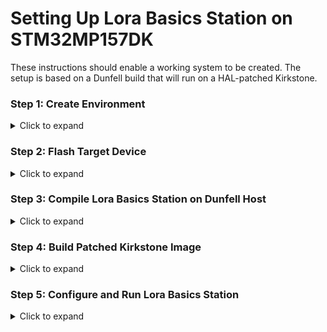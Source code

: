 # Setting Up Lora Basics Station on STM32MP157DK

These instructions should enable a working system to be created. The setup is based on a Dunfell build that will run on a HAL-patched Kirkstone.
  
### Step 1: Create Environment 
<details> <summary>Click to expand</summary>
Follow the instructions to build a Yocto image at STM32MP1 Distribution Package:

```
mkdir openstlinux-5.10-dunfell-mp1-21-11-17
cd openstlinux-5.10-dunfell-mp1-21-11-17
repo init -u https://github.com/STMicroelectronics/oe-manifest.git -b refs/tags/openstlinux-5.10-dunfell-mp1-21-11-17
repo sync
DISTRO=openstlinux-weston MACHINE=stm32mp1 source layers/meta-st/scripts/envsetup.sh
```

Append build tools in ./build-openstlinuxweston-stm32mp1/conf/bblayers.conf:

```
EXTRA_IMAGE_FEATURES += " tools-sdk tools-debug debug-tweaks"
IMAGE_INSTALL:append = "git"
```

These tools are large; the default maximum filesystem size must be increased. Edit STM32MP_ROOTFS_MAXSIZE_NAND in ./layers/meta-st/meta-st-stm32mp/conf/machine/include/st-machine-common-stm32mp.inc replacing the set value with a larger number (>800000 ... 1232896?).

Now you can build:

```
bitbake st-image-weston
```
</details> 

### Step 2: Flash Target Device
<details> <summary>Click to expand</summary>
Follow the instructions at Flashing the built image:

```
STM32_Programmer_CLI -c port=usb1 -w flashlayout_st-image-weston/trusted/FlashLayout_sdcard_stm32mp157c-dk2-trusted.tsv
```
</details>

### Step 3: Compile Lora Basics Station on Dunfell Host
<details> <summary>Click to expand</summary>
SSH into root@stm32mp1.local (or by IP).

Obtain and compile basicstation:
```
git clone https://github.com/lorabasics/basicstation.git
cd basicstation
```

RAK5146 is CoreCell compliant. The build is based closely on the corecell platform example. Create a symlink for the STM32 platform to arm-ostl-linux-gnueabi-gcc:

```
ln -s /usr ~/toolchain-stm32
```

Edit ./setup.gmk echoing corecell setup for RAK5146 on STM32 platform:

```
ARCH.stm32 = arm-ostl-linux-gnueabi
CFG.stm32 = linux lgw1 no_leds sx1302
DEPS.stm32 = mbedtls lgw1302
CFLAGS.stm32.debug = -g O0
LIBS.stm32 = -llgw1302  ${MBEDLIBS} -lpthread -lrt
```

Duplicate the corecell patch:
```
cp ./deps/lgw1302/V2.1.0-corecell.patch ./deps/lgw1302/V2.1.0-stm32.patch
```

Edit line 239 of ./src/ral_lgw.c replacing: ***if( err != LGW_LBT_ISSUE ) {*** with:
```
if( err != 1) { //LGW_LBT_ISSUE ) {
```
Make Lora Basics Station:
```
make platform=stm32 variant=std
make platform=stm32 variant=debug
```

Copy ~/basicstation to a local filesystem.
</details>

### Step 4: Build Patched Kirkstone Image
<details> <summary>Click to expand</summary>
Create the build environment:

bash
Copy code
mkdir iotconnect-stm32mp17-kirkstone
cd iotconnect-stm32mp17-kirkstone
repo init -u https://github.com/STMicroelectronics/oe-manifest.git -b refs/tags/openstlinux-5.15-yocto-kirkstone-mp1-v23.07.26
repo sync
Get Makefile and Dockerfile:

```
wget https://raw.githubusercontent.com/avnet-iotconnect/iotc-lora-gateway-example/master/Makefile
wget https://raw.githubusercontent.com/avnet-iotconnect/iotc-lora-gateway-example/master/Dockerfile
```
Clone the necessary repository and initialize submodules:
```
git clone git@github.com:avnet-iotconnect/iotc-lora-gateway-example.git -b master ./layers/iotconnect-lora-demo
cd ./layers/iotconnect-lora-demo
git submodule update --init
cd -
```
Build the Docker environment:
```
make docker
```
Set up the environment:
```
DISTRO=openstlinux-weston MACHINE=stm32mp1 source layers/meta-st/scripts/envsetup.sh
```
Accept all EULAs
```
exit
make env
bitbake-layers add-layer ../layers/iotconnect-lora-demo/meta-st-stm32mpu-app-lorawan/
exit
```
Remove unnecessary layers and configurations:
```
rm -rf meta-iotconnect-lora-demo/
rm -rf recipes-framework recipes-st
```

Comment out all the IMAGE_INSTALL:append content in ./layers/iotconnect-lora-demo/meta-st-stm32mpu-app-lorawan/conf/layer.conf.

Now you can build:
```
make build
```

Flash the device:
```
STM32_Programmer_CLI -c port=usb1 -w flashlayout_st-image-weston/trusted/FlashLayout_sdcard_stm32mp157c-dk2-trusted.tsv
```
</details>

### Step 5: Configure and Run Lora Basics Station
<details> <summary>Click to expand</summary>
Return to the local folder where you stored the basicstation build and copy it to the target device:
```
scp -r ./basicstation root@stm32mp1.local:
```

SSH into the target device and set up the necessary scripts:
```
ssh root@stm32mp1.local
cd basicstation/projects/iotc/
cp ../../examples/corecell/start-station.sh ./
sed -i 's/corecell/stm32/g' start-station.sh
```
Create concentrator-reset.sh using libgpiod:
```
#!/bin/bash

gpioset gpiochip6 8=1
sleep 0.1
gpioset gpiochip6 8=0
sleep 0.1
gpioget gpiochip6 8
sleep 0.5
```

Create rinit.sh:
```
#!/bin/bash
./concentrator-reset.sh
```

Configure LNS:
```
mkdir lns-iotc
cd lns-iotc
cp ../../examples/corecell/lns-ttn/station.conf ./
```

Set pulse per second to true to mitigate clock drifts. Edit station.conf and add "pps": true in "SX1302_conf":{}.

Import certificates from IOTC and set the URLs in tc.uri and cups.uri.

Rename the certificate files:
```
mv certificate.pem.crt cups.crt
mv private.key cups.key
```
In lns-iotc you should have:

 - station.conf
 - cups.crt
 - cups.key
 - cups.trust
 - cups.uri
 - tc.crt
 - tc.key
 - tc.trust
 - tc.uri

Run the station:
```
ssh root@stm32
```
</details>
